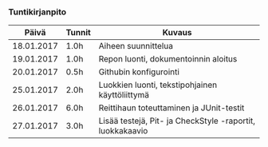 ### Tuntikirjanpito
Päivä | Tunnit | Kuvaus
--------------- | ----- | ------
18.01.2017 | 1.0h | Aiheen suunnittelua
19.01.2017 | 1.0h | Repon luonti, dokumentoinnin aloitus
20.01.2017 | 0.5h | Githubin konfigurointi
25.01.2017 | 2.0h | Luokkien luonti, tekstipohjainen käyttöliittymä
26.01.2017 | 6.0h | Reittihaun toteuttaminen ja JUnit-testit
27.01.2017 | 3.0h | Lisää testejä, Pit- ja CheckStyle -raportit, luokkakaavio 